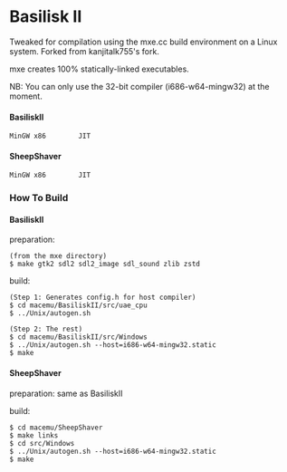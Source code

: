 # Basilisk II
Tweaked for compilation using the mxe.cc build environment on a Linux system. Forked from kanjitalk755's fork.

mxe creates 100% statically-linked executables.

NB: You can only use the 32-bit compiler (i686-w64-mingw32) at the moment.

#### BasiliskII
```
MinGW x86        JIT
```
#### SheepShaver
```
MinGW x86        JIT
```
### How To Build

#### BasiliskII
preparation:
```
(from the mxe directory)
$ make gtk2 sdl2 sdl2_image sdl_sound zlib zstd
```
build:
```
(Step 1: Generates config.h for host compiler)
$ cd macemu/BasiliskII/src/uae_cpu
$ ../Unix/autogen.sh

(Step 2: The rest)
$ cd macemu/BasiliskII/src/Windows
$ ../Unix/autogen.sh --host=i686-w64-mingw32.static
$ make
```
#### SheepShaver
preparation: same as BasiliskII  
  
build:
```
$ cd macemu/SheepShaver
$ make links
$ cd src/Windows
$ ../Unix/autogen.sh --host=i686-w64-mingw32.static
$ make
```
